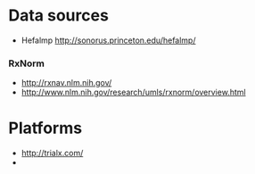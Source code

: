 # Data sources #
  * Hefalmp http://sonorus.princeton.edu/hefalmp/

### RxNorm ###
  * http://rxnav.nlm.nih.gov/
  * http://www.nlm.nih.gov/research/umls/rxnorm/overview.html

# Platforms #
  * http://trialx.com/
  * 